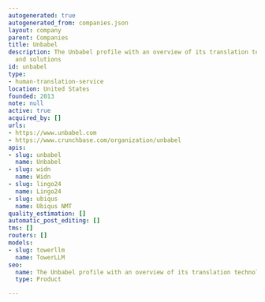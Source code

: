 ```yaml
---
autogenerated: true
autogenerated_from: companies.json
layout: company
parent: Companies
title: Unbabel
description: The Unbabel profile with an overview of its translation technologies
  and solutions
id: unbabel
type:
- human-translation-service
location: United States
founded: 2013
note: null
active: true
acquired_by: []
urls:
- https://www.unbabel.com
- https://www.crunchbase.com/organization/unbabel
apis:
- slug: unbabel
  name: Unbabel
- slug: widn
  name: Widn
- slug: lingo24
  name: Lingo24
- slug: ubiqus
  name: Ubiqus NMT
quality_estimation: []
automatic_post_editing: []
tms: []
routers: []
models:
- slug: towerllm
  name: TowerLLM
seo:
  name: The Unbabel profile with an overview of its translation technologies and solutions
  type: Product

---
```


